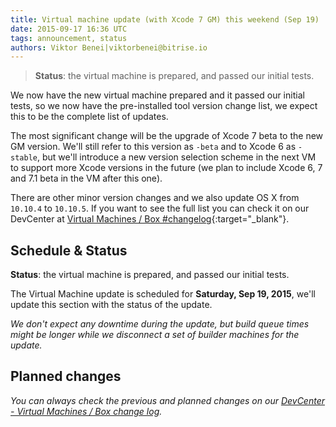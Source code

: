 ```yaml
---
title: Virtual machine update (with Xcode 7 GM) this weekend (Sep 19)
date: 2015-09-17 16:36 UTC
tags: announcement, status
authors: Viktor Benei|viktorbenei@bitrise.io
---
```


> **Status**: the virtual machine is prepared, and passed our initial tests.

We now have the new virtual machine prepared and it
passed our initial tests, so we now have the pre-installed tool
version change list, we expect this to be the complete list of updates.

The most significant change will be the upgrade of
Xcode 7 beta to the new GM version. We'll still refer to this version
as `-beta` and to Xcode 6 as `-stable`, but we'll introduce a new
version selection scheme in the next VM to support more Xcode versions
in the future (we plan to include Xcode 6, 7 and 7.1 beta in the
VM after this one).

There are other minor version changes and we also update
OS X from `10.10.4` to `10.10.5`. If you want to see the full list
you can check it on our DevCenter at [Virtual Machines / Box #changelog](http://devcenter.bitrise.io/docs/vm-box-changelog.html){:target="_blank"}.


## Schedule & Status

**Status**: the virtual machine is prepared, and passed our initial tests.

The Virtual Machine update is scheduled for **Saturday, Sep 19, 2015**,
we'll update this section with the status of the update.

*We don't expect any downtime during the update, but build queue
times might be longer while we disconnect a set of
builder machines for the update.*


## Planned changes

*You can always check the previous and planned changes
on our [DevCenter - Virtual Machines / Box change log](http://devcenter.bitrise.io/docs/vm-box-changelog.html).*
